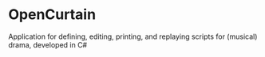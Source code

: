 OpenCurtain
===========

Application for defining, editing, printing, and replaying scripts for (musical) drama, developed in C#